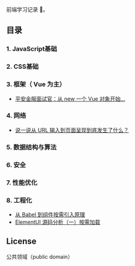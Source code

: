 前端学习记录 📝。

## 目录

### 1. JavaScript基础

### 2. CSS基础

### 3. 框架（ Vue 为主）

* [平安金服面试官：从 new 一个 Vue 对象开始...](https://github.com/gyx-github/note/issues/1)

### 4. 网络

* [说一说从 URL 输入到页面呈现到底发生了什么？](https://github.com/gyx-github/note/issues/3)

### 5. 数据结构与算法

### 6. 安全

### 7. 性能优化

### 8. 工程化

* [从 Babel 到组件按需引入原理](https://github.com/gyx-github/note/issues/2)
* [ElementUI 源码分析（一）按需加载](https://github.com/gyx-github/note/issues/4)

## License

公共领域（public domain）
